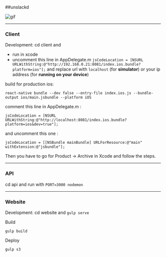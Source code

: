 ##unslackd

![gif](http://jffileshares.s3.amazonaws.com/Screen-Recording-2016-04-25-01-03-14-zLhN0nFckf.gif)

--------------

### Client

Development:
cd client and
* run in xcode
* uncomment this line in AppDelegate.m `jsCodeLocation = [NSURL URLWithString:@"http://192.168.0.21:8081/index.ios.bundle?platform=ios"];` and
replace url with `localhost` (for **simulator**) or your ip address (for **running on your device**)

build for production ios:
```
react-native bundle --dev false --entry-file index.ios.js --bundle-output ios/main.jsbundle --platform iOS
```
comment this line in AppDelegate.m :
```
jsCodeLocation = [NSURL URLWithString:@"http://localhost:8081/index.ios.bundle?platform=ios&dev=true"];
```
and uncomment this one :

```
jsCodeLocation = [[NSBundle mainBundle] URLForResource:@"main" withExtension:@"jsbundle"];
```
Then you have to go for Product -> Archive in Xcode and follow the steps.

---------------

### API
cd api and run with `PORT=3000 nodemon`

---------------

### Website
Development:
cd website and `gulp serve`

Build
```
gulp build
```
Deploy
```
gulp s3
```
